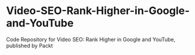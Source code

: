 # Video-SEO-Rank-Higher-in-Google-and-YouTube
Code Repository for Video SEO: Rank Higher in Google and YouTube, published by Packt
